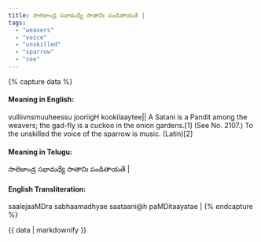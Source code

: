 ```yaml
---
title: సాలెజాండ్ర సభామధ్యే సాతానిః పండితాయతే |
tags:
  - "weavers"
  - "voice"
  - "unskilled"
  - "sparrow"
  - "see"
---
```


{% capture data %}
#### Meaning in English:
vulliivnsmuuheessu jooriigH kookilaaytee||
A Satani is a Pandit among the weavers; the gad-fly is a cuckoo in the onion gardens.[1]
(See No. 2107.)
To the unskilled the voice of the sparrow is music. (Latin)[2]

#### Meaning in Telugu:
సాలెజాండ్ర సభామధ్యే సాతానిః పండితాయతే |

#### English Transliteration:
saalejaaMDra sabhaamadhyae saataani@h paMDitaayatae |
{% endcapture %}

<div class="notice">{{ data | markdownify }}</div>

